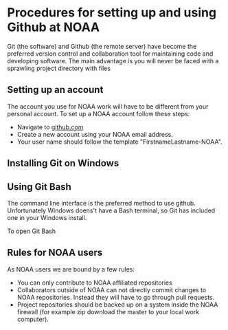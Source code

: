 # Procedures for setting up and using Github at NOAA

Git (the software) and Github (the remote server) have become the preferred version control and collaboration tool for maintaining code
and developing software.  The main advantage is you will never be faced with a sprawling project directory with files 

## Setting up an account
The account you use for NOAA work will have to be different from your personal account.  To set up a NOAA account follow these steps:
* Navigate to [github.com](https://github.com/)
* Create a new account using your NOAA email address.
* Your user name should follow the template "FirstnameLastname-NOAA".

## Installing Git on Windows

## Using Git Bash
The command line interface is the preferred method to use github.  Unfortunately Windows doens't have a Bash terminal, 
so Git has included one in your Windows install.

To open Git Bash

## Rules for NOAA users
As NOAA users we are bound by a few rules:
* You can only contribute to NOAA affiliated repositories
* Collaborators outside of NOAA can not directly commit changes to NOAA repositories.  Instead they will have to go through pull requests.
* Project repositories should be backed up on a system inside the NOAA firewall (for example zip download the master to your local work computer).
